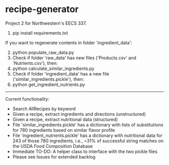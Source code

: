 # recipe-generator
Project 2 for Northwestern's EECS 337.

1. pip install requirements.txt

If you want to regenerate contents in folder 'ingredient_data':

2. python populate_raw_data.py
3. Check if folder 'raw_data' has new files ('Products.csv' and 'Nutrients.csv'), then:
4. python calculate_similar_ingredients.py
5. Check if folder 'ingredient_data' has a new file ('similar_ingredients.pickle'), then:
6. python get_ingredient_nutrients.py

---

Current functionality:

* Search AllRecipes by keyword
* Given a recipe, extract ingredients and directions (unstructured)
* Given a recipe, extract nutritional data (structured)
* File 'similar_ingredients.pickle' has a dictionary with lists of substitutions for 780 ingredients based on similar flavor profile
* File 'ingredient_nutrients.pickle' has a dictionary with nutritional data for 243 of those 780 ingredients, i.e., ~31% of successful string matches on the USDA Food Composition Database
* Immediate TO-DO: A helper class to interface with the two pickle files
* Please see Issues for extended backlog